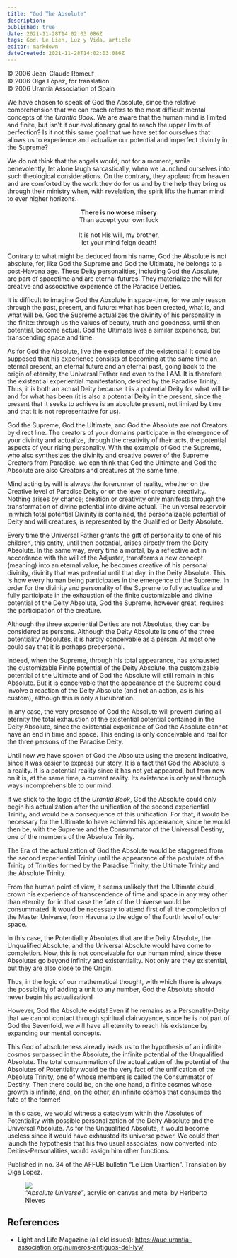 ```yaml
---
title: "God The Absolute"
description: 
published: true
date: 2021-11-28T14:02:03.086Z
tags: God, Le Lien, Luz y Vida, article
editor: markdown
dateCreated: 2021-11-28T14:02:03.086Z
---
```


<p class="v-card v-sheet theme--light gray lighten-3 px-2">© 2006 Jean-Claude Romeuf<br>© 2006 Olga López, for translation<br>© 2006 Urantia Association of Spain </p>


We have chosen to speak of God the Absolute, since the relative comprehension that we can reach refers to the most difficult mental concepts of the _Urantia Book_. We are aware that the human mind is limited and finite, but isn't it our evolutionary goal to reach the upper limits of perfection? Is it not this same goal that we have set for ourselves that allows us to experience and actualize our potential and imperfect divinity in the Supreme?

We do not think that the angels would, not for a moment, smile benevolently, let alone laugh sarcastically, when we launched ourselves into such theological considerations. On the contrary, they applaud from heaven and are comforted by the work they do for us and by the help they bring us through their ministry when, with revelation, the spirit lifts the human mind to ever higher horizons.

<p style="text-align:center;">
<b>There is no worse misery</b><br>
Than accept your own luck<br>
<br>
It is not His will, my brother, <br>
let your mind feign death!<br>
</p>

Contrary to what might be deduced from his name, God the Absolute is not absolute, for, like God the Supreme and God the Ultimate, he belongs to a post-Havona age. These Deity personalities, including God the Absolute, are part of spacetime and are eternal futures. They materialize the will for creative and associative experience of the Paradise Deities.

It is difficult to imagine God the Absolute in space-time, for we only reason through the past, present, and future: what has been created, what is, and what will be. God the Supreme actualizes the divinity of his personality in the finite: through us the values of beauty, truth and goodness, until then potential, become actual. God the Ultimate lives a similar experience, but transcending space and time.

As for God the Absolute, live the experience of the existential! It could be supposed that his experience consists of becoming at the same time an eternal present, an eternal future and an eternal past, going back to the origin of eternity, the Universal Father and even to the I AM. It is therefore the existential experiential manifestation, desired by the Paradise Trinity. Thus, it is both an actual Deity because it is a potential Deity for what will be and for what has been (it is also a potential Deity in the present, since the present that it seeks to achieve is an absolute present, not limited by time and that it is not representative for us).

God the Supreme, God the Ultimate, and God the Absolute are not Creators by direct line. The creators of your domains participate in the emergence of your divinity and actualize, through the creativity of their acts, the potential aspects of your rising personality. With the example of God the Supreme, who also synthesizes the divinity and creative power of the Supreme Creators from Paradise, we can think that God the Ultimate and God the Absolute are also Creators and creatures at the same time.

Mind acting by will is always the forerunner of reality, whether on the Creative level of Paradise Deity or on the level of creature creativity. Nothing arises by chance; creation or creativity only manifests through the transformation of divine potential into divine actual. The universal reservoir in which total potential Divinity is contained, the personalizable potential of Deity and will creatures, is represented by the Qualified or Deity Absolute.

Every time the Universal Father grants the gift of personality to one of his children, this entity, until then potential, arises directly from the Deity Absolute. In the same way, every time a mortal, by a reflective act in accordance with the will of the Adjuster, transforms a new concept (meaning) into an eternal value, he becomes creative of his personal divinity, divinity that was potential until that day. in the Deity Absolute. This is how every human being participates in the emergence of the Supreme. In order for the divinity and personality of the Supreme to fully actualize and fully participate in the exhaustion of the finite customizable and divine potential of the Deity Absolute, God the Supreme, however great, requires the participation of the creature.

Although the three experiential Deities are not Absolutes, they can be considered as persons. Although the Deity Absolute is one of the three potentiality Absolutes, it is hardly conceivable as a person. At most one could say that it is perhaps prepersonal.

Indeed, when the Supreme, through his total appearance, has exhausted the customizable Finite potential of the Deity Absolute, the customizable potential of the Ultimate and of God the Absolute will still remain in this Absolute. But it is conceivable that the appearance of the Supreme could involve a reaction of the Deity Absolute (and not an action, as is his custom), although this is only a lucubration.

In any case, the very presence of God the Absolute will prevent during all eternity the total exhaustion of the existential potential contained in the Deity Absolute, since the existential experience of God the Absolute cannot have an end in time and space. This ending is only conceivable and real for the three persons of the Paradise Deity.

Until now we have spoken of God the Absolute using the present indicative, since it was easier to express our story. It is a fact that God the Absolute is a reality. It is a potential reality since it has not yet appeared, but from now on it is, at the same time, a current reality. Its existence is only real through ways incomprehensible to our mind.

If we stick to the logic of the _Urantia Book_, God the Absolute could only begin his actualization after the unification of the second experiential Trinity, and would be a consequence of this unification. For that, it would be necessary for the Ultimate to have achieved his appearance, since he would then be, with the Supreme and the Consummator of the Universal Destiny, one of the members of the Absolute Trinity.

The Era of the actualization of God the Absolute would be staggered from the second experiential Trinity until the appearance of the postulate of the Trinity of Trinities formed by the Paradise Trinity, the Ultimate Trinity and the Absolute Trinity.

From the human point of view, it seems unlikely that the Ultimate could crown his experience of transcendence of time and space in any way other than eternity, for in that case the fate of the Universe would be consummated. It would be necessary to attend first of all the completion of the Master Universe, from Havona to the edge of the fourth level of outer space.

In this case, the Potentiality Absolutes that are the Deity Absolute, the Unqualified Absolute, and the Universal Absolute would have come to completion. Now, this is not conceivable for our human mind, since these Absolutes go beyond infinity and existentiality. Not only are they existential, but they are also close to the Origin.

Thus, in the logic of our mathematical thought, with which there is always the possibility of adding a unit to any number, God the Absolute should never begin his actualization!

However, God the Absolute exists! Even if he remains as a Personality-Deity that we cannot contact through spiritual clairvoyance, since he is not part of God the Sevenfold, we will have all eternity to reach his existence by expanding our mental concepts.

This God of absoluteness already leads us to the hypothesis of an infinite cosmos surpassed in the Absolute, the infinite potential of the Unqualified Absolute. The total consummation of the actualization of the potential of the Absolutes of Potentiality would be the very fact of the unification of the Absolute Trinity, one of whose members is called the Consummator of Destiny. Then there could be, on the one hand, a finite cosmos whose growth is infinite, and, on the other, an infinite cosmos that consumes the fate of the former!

In this case, we would witness a cataclysm within the Absolutes of Potentiality with possible personalization of the Deity Absolute and the Universal Absolute. As for the Unqualified Absolute, it would become useless since it would have exhausted its universe power. We could then launch the hypothesis that his two usual associates, now converted into Deities-Personalities, would assign him other functions.

Published in no. 34 of the AFFUB bulletin “Le Lien Urantien”. Translation by Olga Lopez.

<figure id="Figure_1" class="image urantiapedia">
<img src="/image/article/Luz_y_Vida/LyV6/03.jpg">
<figcaption><em>“Absolute Universe”</em>, acrylic on canvas and metal by Heriberto Nieves</figcaption>
</figure>

## References

- Light and Life Magazine (all old issues): https://aue.urantia-association.org/numeros-antiguos-del-lyv/


